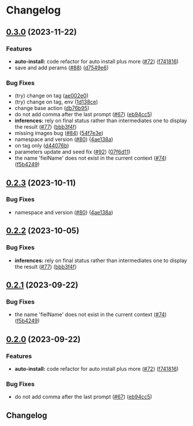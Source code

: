 # Changelog

## [0.3.0](https://github.com/mrbusysky/Scenario-Unity/compare/v0.2.3...v0.3.0) (2023-11-22)


### Features

* **auto-install:** code refactor for auto install plus more ([#72](https://github.com/mrbusysky/Scenario-Unity/issues/72)) ([f741816](https://github.com/mrbusysky/Scenario-Unity/commit/f741816b1db87b0aa20daf2fabdb461ba17d4602))
* save and add perams ([#88](https://github.com/mrbusysky/Scenario-Unity/issues/88)) ([d7549e6](https://github.com/mrbusysky/Scenario-Unity/commit/d7549e6949d23d51ed778ab186a64bacfa05a590))


### Bug Fixes

* (try) change on tag ([ae002e0](https://github.com/mrbusysky/Scenario-Unity/commit/ae002e033229eea15b038724e08cfa4e1d861b3c))
* (try) change on tag, env ([1d138ce](https://github.com/mrbusysky/Scenario-Unity/commit/1d138ce83d81ce31df375b7085849ac30d62fd25))
* change base action ([db76b95](https://github.com/mrbusysky/Scenario-Unity/commit/db76b95a4ece000b4b139c895c3ce7b5c341b011))
* do not add comma after the last prompt ([#67](https://github.com/mrbusysky/Scenario-Unity/issues/67)) ([eb94cc5](https://github.com/mrbusysky/Scenario-Unity/commit/eb94cc5e893a9dc19e3897b0f924b73b86485abb))
* **inferences:** rely on final status rather than intermediates one to display the result ([#77](https://github.com/mrbusysky/Scenario-Unity/issues/77)) ([bbb3f4f](https://github.com/mrbusysky/Scenario-Unity/commit/bbb3f4f69edfcb65e8a42b71efa9171240de1009))
* missing images bug ([#84](https://github.com/mrbusysky/Scenario-Unity/issues/84)) ([54f7e3e](https://github.com/mrbusysky/Scenario-Unity/commit/54f7e3ed64bc7c0da506f1173c56145f0095945e))
* namespace and version ([#80](https://github.com/mrbusysky/Scenario-Unity/issues/80)) ([4ae138a](https://github.com/mrbusysky/Scenario-Unity/commit/4ae138a8c28452d1fc79dde64ee357e3882227d2))
* on tag only ([d44076b](https://github.com/mrbusysky/Scenario-Unity/commit/d44076b7ee97e9a4113cc3416a1cc87dcc3b9dfc))
* parameters update and seed fix ([#92](https://github.com/mrbusysky/Scenario-Unity/issues/92)) ([07f6d11](https://github.com/mrbusysky/Scenario-Unity/commit/07f6d11eead7c1b562c1fdeb05b596a20b3af313))
* the name 'fielName' does not exist in the current context ([#74](https://github.com/mrbusysky/Scenario-Unity/issues/74)) ([f5b4249](https://github.com/mrbusysky/Scenario-Unity/commit/f5b4249b0f2a00bb4d56ca359c1ad425d18ab484))

## [0.2.3](https://github.com/scenario-labs/Scenario-Unity/compare/v0.2.2...v0.2.3) (2023-10-11)


### Bug Fixes

* namespace and version ([#80](https://github.com/scenario-labs/Scenario-Unity/issues/80)) ([4ae138a](https://github.com/scenario-labs/Scenario-Unity/commit/4ae138a8c28452d1fc79dde64ee357e3882227d2))

## [0.2.2](https://github.com/scenario-labs/Scenario-Unity/compare/v0.2.1...v0.2.2) (2023-10-05)


### Bug Fixes

* **inferences:** rely on final status rather than intermediates one to display the result ([#77](https://github.com/scenario-labs/Scenario-Unity/issues/77)) ([bbb3f4f](https://github.com/scenario-labs/Scenario-Unity/commit/bbb3f4f69edfcb65e8a42b71efa9171240de1009))

## [0.2.1](https://github.com/scenario-labs/Scenario-Unity/compare/v0.2.0...v0.2.1) (2023-09-22)


### Bug Fixes

* the name 'fielName' does not exist in the current context ([#74](https://github.com/scenario-labs/Scenario-Unity/issues/74)) ([f5b4249](https://github.com/scenario-labs/Scenario-Unity/commit/f5b4249b0f2a00bb4d56ca359c1ad425d18ab484))

## [0.2.0](https://github.com/scenario-labs/Scenario-Unity/compare/v0.1.1...v0.2.0) (2023-09-22)


### Features

* **auto-install:** code refactor for auto install plus more ([#72](https://github.com/scenario-labs/Scenario-Unity/issues/72)) ([f741816](https://github.com/scenario-labs/Scenario-Unity/commit/f741816b1db87b0aa20daf2fabdb461ba17d4602))


### Bug Fixes

* do not add comma after the last prompt ([#67](https://github.com/scenario-labs/Scenario-Unity/issues/67)) ([eb94cc5](https://github.com/scenario-labs/Scenario-Unity/commit/eb94cc5e893a9dc19e3897b0f924b73b86485abb))

## Changelog
